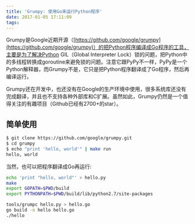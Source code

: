 ```yaml
---
title: 'Grumpy: 使用Go来运行Python程序'
date: 2017-01-05 17:11:09
tags:
---
```


Grumpy是Google近期开源（[https://github.com/google/grumpy](https://github.com/google/grumpy)）的把Python程序编译成Go程序的工具，主要是为了解决Python GIL（Global Interpreter Lock）锁的问题，把Python中的多线程转换成goroutine来避免锁的问题。注意它跟PyPy不一样，PyPy是一个Python解释器，而Grumpy不是，它只是把Python程序翻译成了Go程序，然后再编译运行。

Grumpy还在开发中，也还没有在Google的生产环境中使用，很多系统库还没有完成翻译，并且也不支持各种外部库和C扩展。虽然如此，Grumpy仍然是一个值得关注的有趣项目（Github已经有2700+的star）。

## 简单使用

```sh
$ git clone https://github.com/google/grumpy.git
$ cd grumpy
$ echo "print 'hello, world'" | make run
hello, world
```

当然，也可以把程序翻译成Go再运行:

```sh
echo 'print "hello, world"' > hello.py
make
export GOPATH=$PWD/build
export PYTHONPATH=$PWD/build/lib/python2.7/site-packages

tools/grumpc hello.py > hello.go
go build -o hello hello.go
./hello
```

